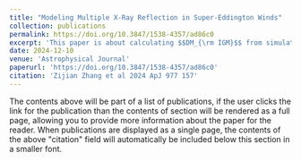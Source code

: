```yaml
---
title: "Modeling Multiple X-Ray Reflection in Super-Eddington Winds"
collection: publications
permalink: https://doi.org/10.3847/1538-4357/ad86c0
excerpt: 'This paper is about calculating $$DM_{\rm IGM}$$ from simulations and using FRB to probe reionization.'
date: 2024-12-10
venue: 'Astrophysical Journal'
paperurl: 'https://doi.org/10.3847/1538-4357/ad86c0'
citation: 'Zijian Zhang et al 2024 ApJ 977 157'
---
```


The contents above will be part of a list of publications, if the user clicks the link for the publication than the contents of section will be rendered as a full page, allowing you to provide more information about the paper for the reader. When publications are displayed as a single page, the contents of the above "citation" field will automatically be included below this section in a smaller font.
